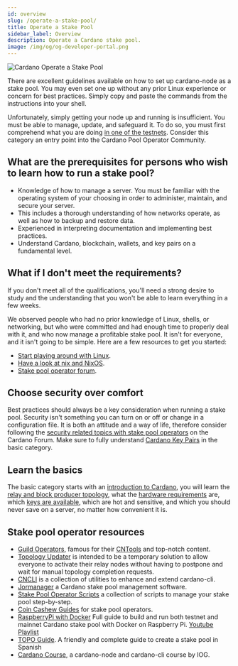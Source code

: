 ```yaml
---
id: overview
slug: /operate-a-stake-pool/
title: Operate a Stake Pool
sidebar_label: Overview
description: Operate a Cardano stake pool.
image: /img/og/og-developer-portal.png
---
```


![Cardano Operate a Stake Pool](../../static/img/card-operate-a-stake-pool-title.svg)

There are excellent guidelines available on how to set up cardano-node as a stake pool. You may even set one up without any prior Linux experience or concern for best practices. Simply copy and paste the commands from the instructions into your shell.

Unfortunately, simply getting your node up and running is insufficient. You must be able to manage, update, and safeguard it. To do so, you must first comprehend what you are doing [in one of the testnets](/docs/get-started/testnets-and-devnets/). Consider this category an entry point into the Cardano Pool Operator Community.

## What are the prerequisites for persons who wish to learn how to run a stake pool?
- Knowledge of how to manage a server. You must be familiar with the operating system of your choosing in order to administer, maintain, and secure your server.
- This includes a thorough understanding of how networks operate, as well as how to backup and restore data.
- Experienced in interpreting documentation and implementing best practices.
- Understand Cardano, blockchain, wallets, and key pairs on a fundamental level.

## What if I don't meet the requirements?
If you don't meet all of the qualifications, you'll need a strong desire to study and the understanding that you won't be able to learn everything in a few weeks.

We observed people who had no prior knowledge of Linux, shells, or networking, but who were committed and had enough time to properly deal with it, and who now manage a profitable stake pool. It isn't for everyone, and it isn't going to be simple. Here are a few resources to get you started:
- [Start playing around with Linux](https://ubuntu.com/tutorials/command-line-for-beginners#1-overview).
- [Have a look at nix and NixOS](https://nixos.org).
- [Stake pool operator forum](https://forum.cardano.org/c/staking-delegation/156).

## Choose security over comfort
Best practices should always be a key consideration when running a stake pool. Security isn't something you can turn on or off or change in a configuration file. It is both an attitude and a way of life, therefore consider following the [security related topics with stake pool operators](https://forum.cardano.org/c/staking-delegation/stake-pool-security/157) on the Cardano Forum. Make sure to fully understand [Cardano Key Pairs](cardano-key-pairs) in the basic category.
 
## Learn the basics
The basic category starts with an [introduction to Cardano](introduction-to-cardano), you will learn the [relay and block producer topology](stake-pool-networking), what the [hardware requirements](hardware-requirements) are, which [keys are available](cardano-key-pairs), which are hot and sensitive, and which you should never save on a server, no matter how convenient it is.  

## Stake pool operator resources
- [Guild Operators](https://cardano-community.github.io/guild-operators), famous for their [CNTools](https://cardano-community.github.io/guild-operators/#/Scripts/cntools) and top-notch content. 
- [Topology Updater](https://cardano-community.github.io/guild-operators/#/Scripts/topologyupdater) is intended to be a temporary solution to allow everyone to activate their relay nodes without having to postpone and wait for manual topology completion requests.
- [CNCLI](https://github.com/cardano-community/cncli) is a collection of utilities to enhance and extend cardano-cli. 
- [Jormanager](https://bitbucket.org/muamw10/jormanager/src/develop/) a Cardano stake pool management software. 
- [Stake Pool Operator Scripts](https://github.com/gitmachtl/scripts) a collection of scripts to manage your stake pool step-by-step. 
- [Coin Cashew Guides](https://www.coincashew.com/coins/overview-ada/guide-how-to-build-a-haskell-stakepool-node) for stake pool operators.
- [RaspberryPi with Docker](https://github.com/speedwing/cardano-staking-pool-edu) Full guide to build and run both testnet and mainnet Cardano stake pool with Docker on Raspberry Pi. [Youtube Playlist](https://www.youtube.com/playlist?list=PLBhbLwOuj0DfTnneuG3vyoDHY7Dv_aiyq)
- [TOPO Guide](https://es-kb.topopool.com/primeros-pasos). A friendly and complete guide to create a stake pool in Spanish
- [Cardano Course](https://cardano-course.gitbook.io/cardano-course/), a cardano-node and cardano-cli course by IOG.
